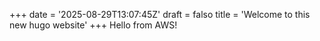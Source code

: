 +++
date = '2025-08-29T13:07:45Z'
draft = falso
title = 'Welcome to this new hugo website'
+++
Hello from AWS!